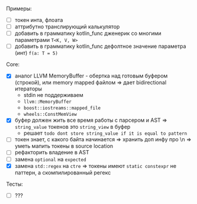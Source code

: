 Примеры:
-[ ] токен инта, флоата
-[ ] аттрибутно транслирующий калькулятор
-[ ] добавить в грамматику kotlin_func дженерик со многими параметрами `T<K, V, W>`
-[ ] добавить в грамматику kotlin_func дефолтное значение параметра (инт) `f(a: T = 5)`

Core:
-[x] аналог LLVM MemoryBuffer - обертка над готовым буфером (строкой), или memory mapped файлом => дает bidirectional итераторы
  - stdin не поддерживаем
  - `llvm::MemoryBuffer`
  - `boost::iostreams::mapped_file`
  - `wheels::ConstMemView`
-[x] буфер должен жить все время работы с парсером и AST => `string_value` токенов это `string_view` в буфер
  -  решает `todo dont store string_value if it is equal to pattern`
-[ ] токен знает, с какого байта начинается => хранить доп инфу про \n => уметь мапить токены в source location
-[ ] рефакторить владение в AST
-[ ] замена `optional` на `expected`
-[x] замена `std::regex` на `ctre` => токены имеют `static constexpr` не паттерн, а скомпилированный регекс 

Тесты:
-[ ] ???

